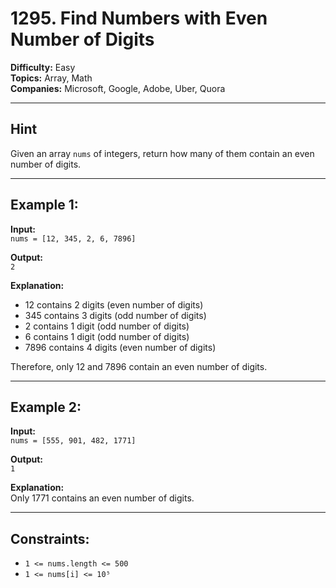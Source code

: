 # 1295. Find Numbers with Even Number of Digits

**Difficulty:** Easy  
**Topics:** Array, Math  
**Companies:** Microsoft, Google, Adobe, Uber, Quora  

---

## Hint  
Given an array `nums` of integers, return how many of them contain an even number of digits.

---

## Example 1:

**Input:**  
`nums = [12, 345, 2, 6, 7896]`

**Output:**  
`2`

**Explanation:**  
- 12 contains 2 digits (even number of digits)  
- 345 contains 3 digits (odd number of digits)  
- 2 contains 1 digit (odd number of digits)  
- 6 contains 1 digit (odd number of digits)  
- 7896 contains 4 digits (even number of digits)  

Therefore, only 12 and 7896 contain an even number of digits.

---

## Example 2:

**Input:**  
`nums = [555, 901, 482, 1771]`

**Output:**  
`1`

**Explanation:**  
Only 1771 contains an even number of digits.

---

## Constraints:

- `1 <= nums.length <= 500`  
- `1 <= nums[i] <= 10⁵`